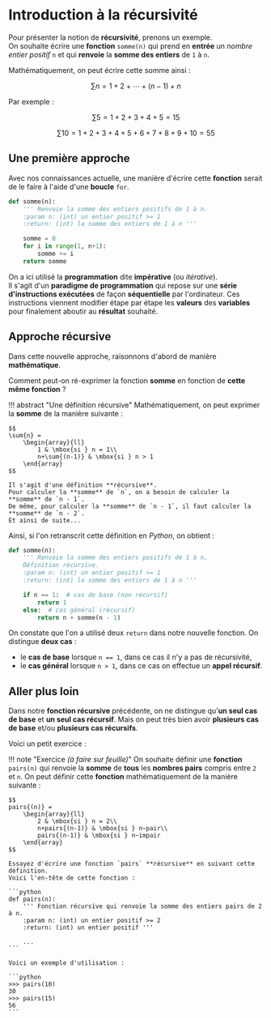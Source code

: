 # Introduction à la récursivité

Pour présenter la notion de **récursivité**, prenons un exemple.  
On souhaite écrire une **fonction** `somme(n)` qui prend en **entrée** un *nombre entier positif* `n` et qui **renvoie** la **somme des entiers** de `1` à `n`.

Mathématiquement, on peut écrire cette somme ainsi :

$$
\sum{n} = 1 + 2 + \cdots + (n - 1) + n
$$

Par exemple :

$$
\sum{5} = 1 + 2 + 3 + 4 + 5 = 15
$$

$$
\sum{10} = 1 + 2 + 3 + 4 + 5 + 6 + 7 + 8 + 9 + 10 = 55
$$

## Une première approche

Avec nos connaissances actuelle, une manière d'écrire cette **fonction** serait de le faire à l'aide d'une **boucle** `for`.

```python
def somme(n):
    ''' Renvoie la somme des entiers positifs de 1 à n.
    :param n: (int) un entier positif >= 1
    :return: (int) la somme des entiers de 1 à n '''

    somme = 0
    for i in range(1, n+1):
        somme += i
    return somme
```

On a ici utilisé la **programmation** dite **impérative** (ou *itérative*).  
Il s'agit d'un **paradigme de programmation** qui repose sur une **série d'instructions exécutées** de façon **séquentielle** par l'ordinateur. Ces instructions viennent modifier étape par étape les **valeurs** des **variables** pour finalement aboutir au **résultat** souhaité.

## Approche récursive

Dans cette nouvelle approche, raisonnons d'abord de manière **mathématique**.

Comment peut-on ré-exprimer la fonction **somme** en fonction de **cette même fonction** ?

!!! abstract "Une définition récursive"
    Mathématiquement, on peut exprimer la **somme** de la manière suivante :

    $$
    \sum{n} =
        \begin{array}{ll}
            1 & \mbox{si } n = 1\\
            n+\sum{(n-1)} & \mbox{si } n > 1
        \end{array}
    $$

    Il s'agit d'une définition **récursive**.  
    Pour calculer la **somme** de `n`, on a besoin de calculer la **somme** de `n - 1`.  
    De même, pour calculer la **somme** de `n - 1`, il faut calculer la **somme** de `n - 2`.
    Et ainsi de suite...

Ainsi, si l'on retranscrit cette définition en *Python*, on obtient :

```python
def somme(n):
    ''' Renvoie la somme des entiers positifs de 1 à n.
    Définition récursive.
    :param n: (int) un entier positif >= 1
    :return: (int) la somme des entiers de 1 à n '''

    if n == 1:  # cas de base (non récursif)
        return 1
    else:  # cas général (récursif)
        return n + somme(n - 1)
```

On constate que l'on a utilisé deux `return` dans notre nouvelle fonction.
On distingue **deux cas** :

- le **cas de base** lorsque `n == 1`, dans ce cas il n'y a pas de récursivité,
- le **cas général** lorsque `n > 1`, dans ce cas on effectue un **appel récursif**.

## Aller plus loin

Dans notre **fonction récursive** précédente, on ne distingue qu'**un seul cas de base** et **un seul cas récursif**. Mais on peut très bien avoir **plusieurs cas de base** et/ou **plusieurs cas récursifs**.

Voici un petit exercice :

!!! note "Exercice *(à faire sur feuille)*"
    On souhaite définir une **fonction** `pairs(n)` qui renvoie la **somme** de **tous** les **nombres pairs** compris entre `2` et `n`. On peut définir cette **fonction** mathématiquement de la manière suivante :

    $$
    pairs{(n)} =
        \begin{array}{ll}
            2 & \mbox{si } n = 2\\
            n+pairs{(n-1)} & \mbox{si } n~pair\\
            pairs{(n-1)} & \mbox{si } n~impair
        \end{array}
    $$

    Essayez d'écrire une fonction `pairs` **récursive** en suivant cette définition.  
    Voici l'en-tête de cette fonction :

    ```python
    def pairs(n):
        ''' Fonction récursive qui renvoie la somme des entiers pairs de 2 à n.
        :param n: (int) un entier positif >= 2
        :return: (int) un entier positif '''

        ...
    ```

    Voici un exemple d'utilisation :

    ```python
    >>> pairs(10)
    30
    >>> pairs(15)
    56
    ```